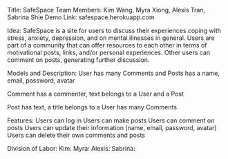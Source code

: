 Title: SafeSpace
Team Members: Kim Wang, Myra Xiong, Alexis Tran, Sabrina Shie
Demo Link: safespace.herokuapp.com 

Idea: SafeSpace is a site for users to discuss their experiences coping with stress, anxiety, depression, and on mental illnesses in general. Users are part of a community that can offer resources to each other in terms of motivational posts, links, and/or personal experiences. Other users can comment on posts, generating further discussion. 

Models and Description:
User
has many Comments and Posts
has a name, email, password, avatar

Comment
has a commenter, text 
belongs to a User and a Post

Post
has text, a title
belongs to a User
has many Comments

Features:
Users can log in
Users can make posts
Users can comment on posts
Users can update their information (name, email, password, avatar)
Users can delete their own comments and posts

Division of Labor:
Kim:
Myra: 
Alexis:
Sabrina: 



